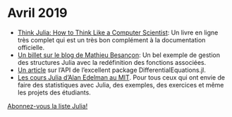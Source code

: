 # Avril 2019

 - [Think Julia: How to Think Like a Computer Scientist](https://benlauwens.github.io/ThinkJulia.jl/latest/book.html): Un livre en ligne très complet qui  est un très bon complément à la documentation officielle. 
- [Un billet sur le blog de Mathieu Besançon](https://matbesancon.github.io/post/2019-03-30-static-list/): Un bel exemple de gestion des structures Julia avec la redéfinition des fonctions associées. 
- [Un article](https://github.com/nassarhuda/JuliaTutorials) sur  l’API de l’excellent package DifferentialEquations.jl. 
- [Les cours Julia d’Alan Edelman au MIT](http://courses.csail.mit.edu/18.337). Pour tous ceux qui ont envie de faire des statistiques avec Julia, des exemples, des exercices et même les projets des étudiants.

[Abonnez-vous la liste Julia!](https://listes.services.cnrs.fr/wws/info/julia)
